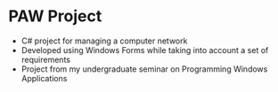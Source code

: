 # PAW Project
* C# project for managing a computer network
* Developed using Windows Forms while taking into account a set of requirements
* Project from my undergraduate seminar on Programming Windows Applications
